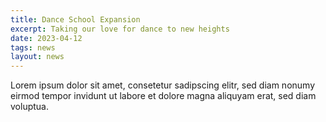 ```yaml
---
title: Dance School Expansion
excerpt: Taking our love for dance to new heights
date: 2023-04-12
tags: news
layout: news
---
```


Lorem ipsum dolor sit amet, consetetur sadipscing elitr, sed diam nonumy eirmod tempor invidunt ut labore et dolore magna aliquyam erat, sed diam voluptua.
